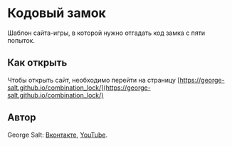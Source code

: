 # Кодовый замок

Шаблон сайта-игры, в которой нужно отгадать код замка с пяти попыток.

## Как открыть

Чтобы открыть сайт, необходимо перейти на страницу [https://george-salt.github.io/combination_lock/](https://george-salt.github.io/combination_lock/)

## Автор

George Salt: [Вконтакте]("https://vk.com/george_salt"), [YouTube]("https://www.youtube.com/@george20097").
